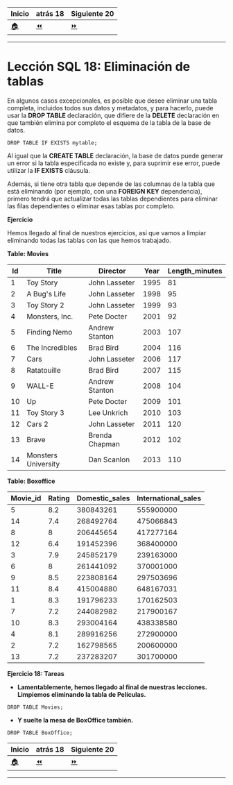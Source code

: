 | **Inicio**            | **atrás 18**                   | **Siguiente 20**           |
| --------------------- | ------------------------------ | -------------------------- |
| [🏠](../../README.md) | [⏪](./18_modificar_tablas.md) | [⏩](./20_subconsultas.md) |

---

# **Lección SQL 18: Eliminación de tablas**

En algunos casos excepcionales, es posible que desee eliminar una tabla completa, incluidos todos sus datos y metadatos, y para hacerlo, puede usar la **DROP TABLE** declaración, que difiere de la **DELETE** declaración en que también elimina por completo el esquema de la tabla de la base de datos.

```
DROP TABLE IF EXISTS mytable;
```

Al igual que la **CREATE TABLE** declaración, la base de datos puede generar un error si la tabla especificada no existe y, para suprimir ese error, puede utilizar la **IF EXISTS** cláusula.

Además, si tiene otra tabla que depende de las columnas de la tabla que está eliminando (por ejemplo, con una **FOREIGN KEY** dependencia), primero tendrá que actualizar todas las tablas dependientes para eliminar las filas dependientes o eliminar esas tablas por completo.

**Ejercicio**

Hemos llegado al final de nuestros ejercicios, así que vamos a limpiar eliminando todas las tablas con las que hemos trabajado.

**Table: Movies**

| **Id** | **Title**           | **Director**   | **Year** | **Length_minutes** |
| ------ | ------------------- | -------------- | -------- | ------------------ |
| 1      | Toy Story           | John Lasseter  | 1995     | 81                 |
| 2      | A Bug's Life        | John Lasseter  | 1998     | 95                 |
| 3      | Toy Story 2         | John Lasseter  | 1999     | 93                 |
| 4      | Monsters, Inc.      | Pete Docter    | 2001     | 92                 |
| 5      | Finding Nemo        | Andrew Stanton | 2003     | 107                |
| 6      | The Incredibles     | Brad Bird      | 2004     | 116                |
| 7      | Cars                | John Lasseter  | 2006     | 117                |
| 8      | Ratatouille         | Brad Bird      | 2007     | 115                |
| 9      | WALL-E              | Andrew Stanton | 2008     | 104                |
| 10     | Up                  | Pete Docter    | 2009     | 101                |
| 11     | Toy Story 3         | Lee Unkrich    | 2010     | 103                |
| 12     | Cars 2              | John Lasseter  | 2011     | 120                |
| 13     | Brave               | Brenda Chapman | 2012     | 102                |
| 14     | Monsters University | Dan Scanlon    | 2013     | 110                |

**Table: Boxoffice**

| **Movie_id** | **Rating** | **Domestic_sales** | **International_sales** |
| ------------ | ---------- | ------------------ | ----------------------- |
| 5            | 8.2        | 380843261          | 555900000               |
| 14           | 7.4        | 268492764          | 475066843               |
| 8            | 8          | 206445654          | 417277164               |
| 12           | 6.4        | 191452396          | 368400000               |
| 3            | 7.9        | 245852179          | 239163000               |
| 6            | 8          | 261441092          | 370001000               |
| 9            | 8.5        | 223808164          | 297503696               |
| 11           | 8.4        | 415004880          | 648167031               |
| 1            | 8.3        | 191796233          | 170162503               |
| 7            | 7.2        | 244082982          | 217900167               |
| 10           | 8.3        | 293004164          | 438338580               |
| 4            | 8.1        | 289916256          | 272900000               |
| 2            | 7.2        | 162798565          | 200600000               |
| 13           | 7.2        | 237283207          | 301700000               |

**Ejercicio 18: Tareas**

- **Lamentablemente, hemos llegado al final de nuestras lecciones. Limpiemos eliminando la tabla de Películas.**

```
DROP TABLE Movies;
```

- **Y suelte la mesa de BoxOffice también.**

```
DROP TABLE BoxOffice;
```

| **Inicio**            | **atrás 18**                   | **Siguiente 20**           |
| --------------------- | ------------------------------ | -------------------------- |
| [🏠](../../README.md) | [⏪](./18_modificar_tablas.md) | [⏩](./20_subconsultas.md) |

---
